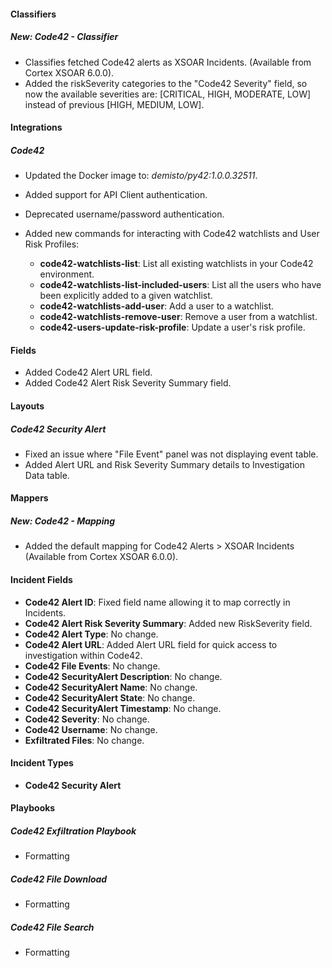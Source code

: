 
#### Classifiers
##### New: Code42 - Classifier
- Classifies fetched Code42 alerts as XSOAR Incidents. (Available from Cortex XSOAR 6.0.0).
- Added the riskSeverity categories to the "Code42 Severity" field, so now the available severities are: [CRITICAL, HIGH, MODERATE, LOW] instead of previous [HIGH, MEDIUM, LOW].

#### Integrations
##### Code42
- Updated the Docker image to: *demisto/py42:1.0.0.32511*.
- Added support for API Client authentication.
- Deprecated username/password authentication.

- Added new commands for interacting with Code42 watchlists and User Risk Profiles:
    - **code42-watchlists-list**: List all existing watchlists in your Code42 environment.
    - **code42-watchlists-list-included-users**: List all the users who have been explicitly added to a given watchlist.
    - **code42-watchlists-add-user**: Add a user to a watchlist.
    - **code42-watchlists-remove-user**: Remove a user from a watchlist.
    - **code42-users-update-risk-profile**: Update a user's risk profile.

#### Fields
- Added Code42 Alert URL field.
- Added Code42 Alert Risk Severity Summary field.

#### Layouts
##### Code42 Security Alert
- Fixed an issue where "File Event" panel was not displaying event table.
- Added Alert URL and Risk Severity Summary details to Investigation Data table.

#### Mappers
##### New: Code42 - Mapping
- Added the default mapping for Code42 Alerts > XSOAR Incidents (Available from Cortex XSOAR 6.0.0).

#### Incident Fields
- **Code42 Alert ID**: Fixed field name allowing it to map correctly in Incidents.
- **Code42 Alert Risk Severity Summary**: Added new RiskSeverity field.
- **Code42 Alert Type**: No change.
- **Code42 Alert URL**: Added Alert URL field for quick access to investigation within Code42.
- **Code42 File Events**: No change.
- **Code42 SecurityAlert Description**: No change.
- **Code42 SecurityAlert Name**: No change.
- **Code42 SecurityAlert State**: No change.
- **Code42 SecurityAlert Timestamp**: No change.
- **Code42 Severity**: No change.
- **Code42 Username**: No change.
- **Exfiltrated Files**: No change.

#### Incident Types
- **Code42 Security Alert**

#### Playbooks

##### Code42 Exfiltration Playbook
- Formatting

##### Code42 File Download
- Formatting

##### Code42 File Search
- Formatting
